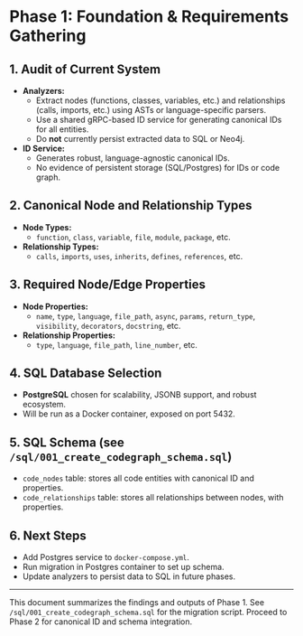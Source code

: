 # Phase 1: Foundation & Requirements Gathering

## 1. Audit of Current System
- **Analyzers:**
  - Extract nodes (functions, classes, variables, etc.) and relationships (calls, imports, etc.) using ASTs or language-specific parsers.
  - Use a shared gRPC-based ID service for generating canonical IDs for all entities.
  - Do **not** currently persist extracted data to SQL or Neo4j.
- **ID Service:**
  - Generates robust, language-agnostic canonical IDs.
  - No evidence of persistent storage (SQL/Postgres) for IDs or code graph.

## 2. Canonical Node and Relationship Types
- **Node Types:**
  - `function`, `class`, `variable`, `file`, `module`, `package`, etc.
- **Relationship Types:**
  - `calls`, `imports`, `uses`, `inherits`, `defines`, `references`, etc.

## 3. Required Node/Edge Properties
- **Node Properties:**
  - `name`, `type`, `language`, `file_path`, `async`, `params`, `return_type`, `visibility`, `decorators`, `docstring`, etc.
- **Relationship Properties:**
  - `type`, `language`, `file_path`, `line_number`, etc.

## 4. SQL Database Selection
- **PostgreSQL** chosen for scalability, JSONB support, and robust ecosystem.
- Will be run as a Docker container, exposed on port 5432.

## 5. SQL Schema (see `/sql/001_create_codegraph_schema.sql`)
- `code_nodes` table: stores all code entities with canonical ID and properties.
- `code_relationships` table: stores all relationships between nodes, with properties.

## 6. Next Steps
- Add Postgres service to `docker-compose.yml`.
- Run migration in Postgres container to set up schema.
- Update analyzers to persist data to SQL in future phases.

---

This document summarizes the findings and outputs of Phase 1. See `/sql/001_create_codegraph_schema.sql` for the migration script. Proceed to Phase 2 for canonical ID and schema integration.
